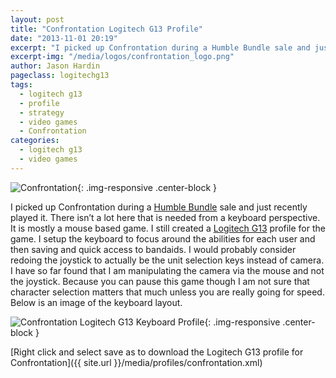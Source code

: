 ```yaml
---
layout: post
title: "Confrontation Logitech G13 Profile"
date: "2013-11-01 20:19"
excerpt: "I picked up Confrontation during a Humble Bundle sale and just recently played it. There isn’t a lot here that is needed from a keyboard perspective."
excerpt-img: "/media/logos/confrontation_logo.png"
author: Jason Hardin
pageclass: logitechg13
tags:
  - logitech g13
  - profile
  - strategy
  - video games
  - Confrontation
categories:
  - logitech g13
  - video games
---
```

![Confrontation]({{site.url}}/media/logos/confrontation_logo.png){: .img-responsive  .center-block }

I picked up Confrontation during a [Humble Bundle](http://www.humblebundle.com) sale and just recently played it. There isn’t a lot here that is needed from a keyboard perspective. It is mostly a mouse based game. I still created a [Logitech G13](http://gaming.logitech.com/en-us/product/g13-advanced-gameboard) profile for the game. I setup the keyboard to focus around the abilities for each user and then saving and quick access to bandaids. I would probably consider redoing the joystick to actually be the unit selection keys instead of camera. I have so far found that I am manipulating the camera via the mouse and not the joystick. Because you can pause this game though I am not sure that character selection matters that much unless you are really going for speed. Below is an image of the keyboard layout.

![Confrontation Logitech G13 Keyboard Profile]({{site.url}}/media/profiles/confrontation_keyboard_layout.png){: .img-responsive  .center-block }

[Right click and select save as to download the Logitech G13 profile for Confrontation]({{ site.url }}/media/profiles/confrontation.xml)
